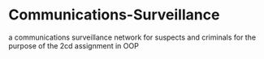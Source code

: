 # Communications-Surveillance
a communications surveillance network for suspects and criminals for the purpose of the 2cd assignment in OOP
